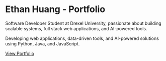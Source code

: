 # Ethan Huang - Portfolio

Software Developer Student at Drexel University, passionate about building scalable systems, full stack web applications, and AI-powered tools.

Developing web applications, data-driven tools, and AI-powered solutions using Python, Java, and JavaScript.

[View Portfolio](https://ethanhuang.org)
